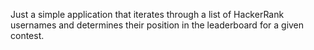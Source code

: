 Just a simple application that iterates through a list of HackerRank usernames
and determines their position in the leaderboard for a given contest.
